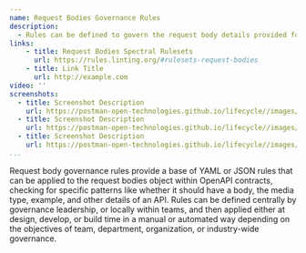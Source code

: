 ```yaml
---
name: Request Bodies Governance Rules
description: 
  - Rules can be defined to govern the request body details provided for each API, leveraging the request body object for OpenAPI contracts, but then apply specific ruling looking for common patterns to be present like whether it should have a body, the media type, example, and other details of an API, meeting specific guidelines regarding what contact is needed.
links:
    - title: Request Bodies Spectral Rulesets
      url: https://rules.linting.org/#rulesets-request-bodies
    - title: Link Title
      url: http://example.com                   
video: ''
screenshots:
  - title: Screenshot Description
    url: https://postman-open-technologies.github.io/lifecycle//images/postman-screenshot.png          
  - title: Screenshot Description
    url: https://postman-open-technologies.github.io/lifecycle//images/postman-screenshot.png  
  - title: Screenshot Description
    url: https://postman-open-technologies.github.io/lifecycle//images/postman-screenshot.png    
...
```

Request body governance rules provide a base of YAML or JSON rules that can be applied to the request bodies object within OpenAPI contracts, checking for specific patterns like whether it should have a body, the media type, example, and other details of an API. Rules can be defined centrally by governance leadership, or locally within teams, and then applied either at design, develop, or build time in a manual or automated way depending on the objectives of team, department, organization, or industry-wide governance.